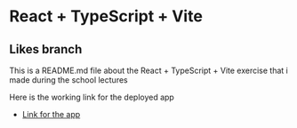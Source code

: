 # React + TypeScript + Vite
## Likes branch


This is a README.md file about the React + TypeScript + Vite exercise that i made during the school lectures

Here is the working link for the deployed app
- [Link for the app](https://users.metropolia.fi/~jannepeh/hybrid-react-test/)

